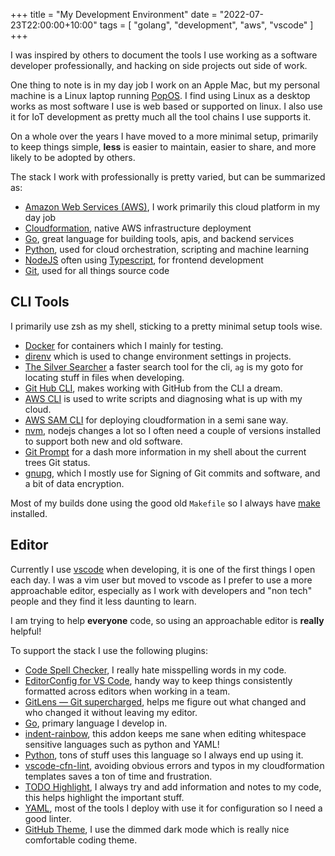 +++
title = "My Development Environment"
date = "2022-07-23T22:00:00+10:00"
tags = [ "golang", "development", "aws", "vscode" ]
+++

I was inspired by others to document the tools I use working as a software developer professionally, and hacking on side projects out side of work.

One thing to note is in my day job I work on an Apple Mac, but my personal machine is a Linux laptop running [PopOS](https://pop.system76.com/). I find using Linux as a desktop works as most software I use is web based or supported on linux. I also use it for IoT development as pretty much all the tool chains I use supports it.

On a whole over the years I have moved to a more minimal setup, primarily to keep things simple, **less** is easier to maintain, easier to share, and more likely to be adopted by others.

The stack I work with professionally is pretty varied, but can be summarized as:

* [Amazon Web Services (AWS)](https://aws.amazon.com/), I work primarily this cloud platform in my day job
* [Cloudformation](https://aws.amazon.com/cloudformation/), native AWS infrastructure deployment
* [Go](https://go.dev), great language for building tools, apis, and backend services
* [Python](https://www.python.org/), used for cloud orchestration, scripting and machine learning
* [NodeJS](https://nodejs.org/en/) often using [Typescript](https://www.typescriptlang.org/), for frontend development
* [Git](https://git-scm.com/), used for all things source code

## CLI Tools

I primarily use zsh as my shell, sticking to a pretty minimal setup tools wise. 

* [Docker](https://www.docker.com/) for containers which I mainly for testing.
* [direnv](https://direnv.net/) which is used to change environment settings in projects.
* [The Silver Searcher](https://github.com/ggreer/the_silver_searcher) a faster search tool for the cli, `ag` is my goto for locating stuff in files when developing.
* [Git Hub CLI](https://github.com/cli/cli), makes working with GitHub from the CLI a dream.
* [AWS CLI](https://awscli.amazonaws.com/v2/documentation/api/latest/index.html) is used to write scripts and diagnosing what is up with my cloud.
* [AWS SAM CLI](https://docs.aws.amazon.com/serverless-application-model/latest/developerguide/serverless-sam-cli-install.html) for deploying cloudformation in a semi sane way.
* [nvm](https://github.com/nvm-sh/nvm), nodejs changes a lot so I often need a couple of versions installed to support both new and old software.
* [Git Prompt](https://github.com/git/git/blob/master/contrib/completion/git-prompt.sh) for a dash more information in my shell about the current trees Git status.
* [gnupg](https://gnupg.org/), which I mostly use for Signing of Git commits and software, and a bit of data encryption.

Most of my builds done using the good old `Makefile` so I always have [make](https://www.gnu.org/software/make/) installed.

## Editor

Currently I use [vscode](https://code.visualstudio.com/) when developing, it is one of the first things I open each day. I was a vim user but moved to vscode as I prefer to use a more approachable editor, especially as I work with developers and "non tech" people and they find it less daunting to learn.

I am trying to help **everyone** code, so using an approachable editor is **really** helpful!

To support the stack I use the following plugins:

* [Code Spell Checker](https://marketplace.visualstudio.com/items?itemName=streetsidesoftware.code-spell-checker), I really hate misspelling words in my code.
* [EditorConfig for VS Code](https://marketplace.visualstudio.com/items?itemName=EditorConfig.EditorConfig), handy way to keep things consistently formatted across editors when working in a team.
* [GitLens — Git supercharged](https://marketplace.visualstudio.com/items?itemName=eamodio.gitlens), helps me figure out what changed and who changed it without leaving my editor.
* [Go](https://marketplace.visualstudio.com/items?itemName=golang.Go), primary language I develop in.
* [indent-rainbow](https://marketplace.visualstudio.com/items?itemName=oderwat.indent-rainbow), this addon keeps me sane when editing whitespace sensitive languages such as python and YAML!
* [Python](https://marketplace.visualstudio.com/items?itemName=ms-python.python), tons of stuff uses this language so I always end up using it.
* [vscode-cfn-lint](https://marketplace.visualstudio.com/items?itemName=kddejong.vscode-cfn-lint), avoiding obvious errors and typos in my cloudformation templates saves a ton of time and frustration.
* [TODO Highlight](https://marketplace.visualstudio.com/items?itemName=wayou.vscode-todo-highlight), I always try and add information and notes to my code, this helps highlight the important stuff.
* [YAML](https://marketplace.visualstudio.com/items?itemName=redhat.vscode-yaml), most of the tools I deploy with use it for configuration so I need a good linter.
* [GitHub Theme](https://marketplace.visualstudio.com/items?itemName=GitHub.github-vscode-theme), I use the dimmed dark mode which is really nice comfortable coding theme.